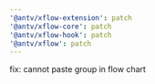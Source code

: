 ```yaml
---
'@antv/xflow-extension': patch
'@antv/xflow-core': patch
'@antv/xflow-hook': patch
'@antv/xflow': patch
---
```


fix: cannot paste group in flow chart
